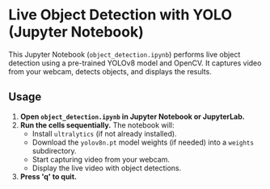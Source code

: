 # Live Object Detection with YOLO (Jupyter Notebook)

This Jupyter Notebook (`object_detection.ipynb`) performs live object detection using a pre-trained YOLOv8 model and OpenCV. It captures video from your webcam, detects objects, and displays the results.


## Usage

1.  **Open `object_detection.ipynb` in Jupyter Notebook or JupyterLab.**
2.  **Run the cells sequentially.**  The notebook will:
    *   Install `ultralytics` (if not already installed).
    *   Download the `yolov8n.pt` model weights (if needed) into a `weights` subdirectory.
    *   Start capturing video from your webcam.
    *   Display the live video with object detections.
3.  **Press 'q' to quit.**

